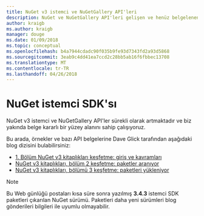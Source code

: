 ```yaml
---
title: NuGet v3 istemci ve NuGetGallery API'leri
description: NuGet ve NuGetGallery API'leri gelişen ve henüz belgelenen ancak örnekler Dave Glick'ın blogunda kullanılabilir.
author: kraigb
ms.author: kraigb
manager: douge
ms.date: 01/09/2018
ms.topic: conceptual
ms.openlocfilehash: b4a7944cdadc90f035b9fe93d7343fd2a93d5868
ms.sourcegitcommit: 3eab9c4dd41ea7ccd2c28bb5ab16f6fbbec13708
ms.translationtype: MT
ms.contentlocale: tr-TR
ms.lasthandoff: 04/26/2018
---
```

# <a name="nuget-client-sdk"></a>NuGet istemci SDK'sı

NuGet v3 istemci ve NuGetGallery API'ler sürekli olarak artmaktadır ve biz yakında belge kararlı bir yüzey alanını sahip çalışıyoruz.

Bu arada, örnekler ve bazı API belgelerine Dave Glick tarafından aşağıdaki blog dizisini bulabilirsiniz:

- [1. Bölüm NuGet v3 kitaplıkları keşfetme: giriş ve kavramları](http://daveaglick.com/posts/exploring-the-nuget-v3-libraries-part-1)
- [NuGet v3 kitaplıkları, bölüm 2 keşfetme: paketler aranıyor](http://daveaglick.com/posts/exploring-the-nuget-v3-libraries-part-2)
- [NuGet v3 kitaplıkları, bölümü 3 keşfetme: paketleri yükleniyor](http://daveaglick.com/posts/exploring-the-nuget-v3-libraries-part-3)

> [!Note]
> Bu Web günlüğü postaları kısa süre sonra yazılmış **3.4.3** istemci SDK paketleri çıkarılan NuGet sürümü.
> Paketleri daha yeni sürümleri blog gönderileri bilgileri ile uyumlu olmayabilir.
